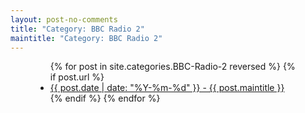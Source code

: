 ```yaml
---
layout: post-no-comments
title: "Category: BBC Radio 2"
maintitle: "Category: BBC Radio 2"
---
```


<figure class="fig3">
<div class="CardLayout">
<div class="CardItem">
<ul>
  {% for post in site.categories.BBC-Radio-2 reversed %}
    {% if post.url %}
        <li><a href="{{ post.url }}">{{ post.date | date: "%Y-%m-%d" }} - {{ post.maintitle }}</a></li>
    {% endif %}
  {% endfor %}
</ul>
</div>
</div>
</figure>

